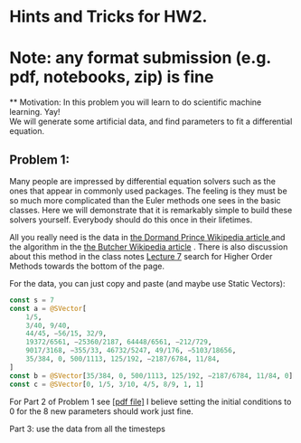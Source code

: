 # Hints and Tricks for HW2. 
# Note: any format submission (e.g. pdf, notebooks, zip) is fine



** Motivation: In this problem you will learn to do scientific machine learning.  Yay!  
We will generate some artificial data, and find parameters to fit a differential equation.

## Problem 1:

Many people are impressed by differential equation solvers such as the ones that appear
in commonly used packages.   The feeling is they must be so much more
complicated than the Euler methods one sees in the basic classes.
Here we will demonstrate that it is remarkably simple
to build these solvers yourself.  Everybody should do this once in their lifetimes.

All you really need is the data in [the Dormand Prince Wikipedia article ](https://en.wikipedia.org/wiki/Dormand%E2%80%93Prince_method) and the algorithm in the [the Butcher Wikipedia article](https://en.wikipedia.org/wiki/Runge%E2%80%93Kutta_methods#Explicit_Runge.E2.80.93Kutta_methods) .  There is also discussion
about this method in the class notes [Lecture 7](https://book.sciml.ai/notes/07/) search for Higher Order Methods
towards the bottom of the page.

For the data, you can just copy and paste (and maybe use Static Vectors):
```julia
const s = 7
const a = @SVector[
    1/5,
    3/40, 9/40,
    44/45, −56/15, 32/9,
    19372/6561, −25360/2187, 64448/6561, −212/729,
    9017/3168, −355/33, 46732/5247, 49/176, −5103/18656,
    35/384, 0, 500/1113, 125/192, −2187/6784, 11/84,
]
const b = @SVector[35/384, 0, 500/1113, 125/192, −2187/6784, 11/84, 0]
const c = @SVector[0, 1/5, 3/10, 4/5, 8/9, 1, 1]
```
For Part 2 of Problem 1 see [[pdf file]](https://github.com/mitmath/18337/blob/master/hw2/hw2_hint.pdf)
I believe setting the initial conditions to 0 for the 8 new parameters should work just fine.

Part 3: use the data from all the timesteps








 


